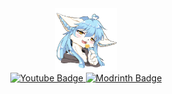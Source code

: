 <div id="header" align="center">
  <img src="https://github.com/Nemuri404/Nemuri404/blob/aa898300f95df7ecb025523836405fbccea34aec/assets/img/icon.png" width="100"/>
  <div id="badges">
    <a href="https://www.youtube.com/channel/@Nemuri404">
      <img src="https://img.shields.io/badge/YouTube-red?style=for-the-badge&logo=youtube&logoColor=white" alt="Youtube Badge"/>
    </a>
    <a href="https://modrinth.com/user/Nemuri">
      <img src="https://img.shields.io/badge/Modrinth-green?style=for-the-badge&logo=modrinth&logoColor=white" alt="Modrinth Badge"/>
    </a>
  </div>
</div>
